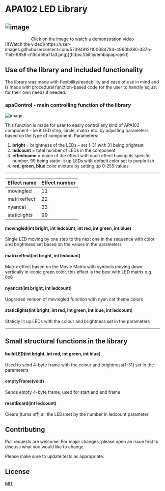 # APA102 LED Library
![image](https://user-images.githubusercontent.com/57394912/100684872-7ad97e00-337b-11eb-8f8e-e561e6dd5c0c.png)
---
<div align="center">  Click on the image to watch a demonstration video </div>
[![Watch the video](https://user-images.githubusercontent.com/57394912/100684784-4960b280-337b-11eb-9858-d13cd59a71a3.png)](https://bit.ly/embapaprojekt)

## Use of the library and included functionality
The library was made with flexibility/readability and ease of use in mind and is made with procedural 
function-based code for the user to handily adjust for their own needs if needed.
 
### apaControl - main controlling function of the library

![image](https://user-images.githubusercontent.com/57394912/100681173-701aeb00-3373-11eb-9933-f77cd8892f6c.png)

This function is made for user to easily control any kind of APA102 component – be it LED strip, circle, matrix etc. by adjusting parameters based on the type of component. 
Parameters:
1.	**bright** = brightness of the LEDs – set 1-31 with 31 being brightest
2.	**ledcount** = total number of LEDs in the component
3.	**effectname** = name of the effect with each effect having its specific number, 99 being static lit up LEDs with default color set to purple-ish  
4.  **red, green, blue** color mixture by setting up 0-255 values
---

Effect name | Effect number
------------ | -------------
movingled | 11
matrixeffect | 22
nyancat | 33
staticlights | 99

#### movingled(int bright, int ledcount, int red, int green, int blue)
Single LED moving by one step to the next one in the sequence with color and brightness set based on the values in the parameters

#### matrixeffect(int bright, int ledcount)  
Matrix effect based on the Movie Matrix with symbols moving down vertically in iconic green color, this effect is the best with LED matrix e.g. 8x8

#### nyancat(int bright, int ledcount)
Upgraded version of movingled function with nyan cat theme colors

#### staticlights(int bright, int red, int green, int blue, int ledcount)
Staticly lit up LEDs with the colour and brightness set in the parameters

---

## Small structural functions in the library
#### buildLED(int bright, int red, int green, int blue)
Used to send 4-byte frame with the colour and brightness(1-31) set in the parameters
#### emptyFrame(void)
Sends empty 4-byte frame, used for start and end frame
#### resetBoard(int ledcount)
Clears (turns off) all the LEDs set by the number in ledcount parameter

## Contributing
Pull requests are welcome. For major changes, please open an issue first to discuss what you would like to change.

Please make sure to update tests as appropriate.

## License
[MIT](https://choosealicense.com/licenses/mit/)
